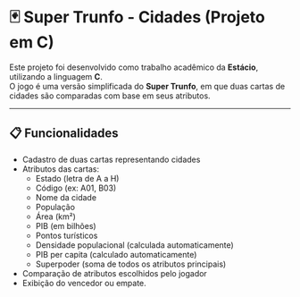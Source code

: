 # 🃏 Super Trunfo - Cidades (Projeto em C)

Este projeto foi desenvolvido como trabalho acadêmico da **Estácio**, utilizando a linguagem **C**.  
O jogo é uma versão simplificada do **Super Trunfo**, em que duas cartas de cidades são comparadas com base em seus atributos.

---

## 📋 Funcionalidades

- Cadastro de duas cartas representando cidades
- Atributos das cartas:
  - Estado (letra de A a H)
  - Código (ex: A01, B03)
  - Nome da cidade
  - População
  - Área (km²)
  - PIB (em bilhões)
  - Pontos turísticos
  - Densidade populacional (calculada automaticamente)
  - PIB per capita (calculado automaticamente)
  - Superpoder (soma de todos os atributos principais)
- Comparação de atributos escolhidos pelo jogador
- Exibição do vencedor ou empate.
